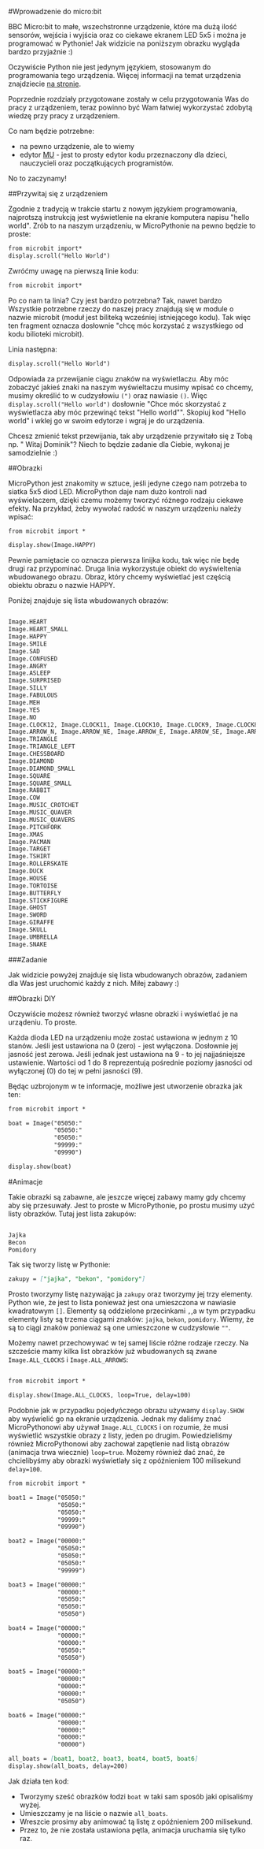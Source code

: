 #Wprowadzenie do micro:bit

BBC Micro:bit to małe, wszechstronne urządzenie, które ma dużą ilość sensorów, wejścia i wyjścia oraz co ciekawe ekranem LED 5x5 i można je programować w Pythonie!
Jak widzicie na poniższym obrazku wygląda bardzo przyjaźnie :)


Oczywiście Python nie jest jedynym językiem, stosowanym do programowania tego urządzenia.
Więcej informacji na temat urządzenia znajdziecie [na stronie](http://www.microbit.org/hardware/).

Poprzednie rozdziały przygotowane zostały w celu przygotowania Was do pracy z urządzeniem, teraz powinno być Wam łatwiej wykorzystać zdobytą wiedzę przy pracy z urządzeniem.

Co nam będzie potrzebne:

* na pewno urządzenie, ale to wiemy
* edytor [MU](https://codewith.mu/) - jest to prosty edytor kodu przeznaczony dla dzieci, nauczycieli oraz początkujących programistów.

No to zaczynamy!

##Przywitaj się z urządzeniem

Zgodnie z tradycją w trakcie startu z nowym językiem programowania, najprotszą instrukcją jest wyświetlenie na ekranie komputera napisu "hello world". Zrób to na naszym urządzeniu, w MicroPythonie na pewno będzie to proste:

```markdown
from microbit import*
display.scroll("Hello World")
```

Zwróćmy uwagę na pierwszą linie kodu:

```markdown
from microbit import*
```

Po co nam ta linia? Czy jest bardzo potrzebna? Tak, nawet bardzo Wszystkie potrzebne rzeczy do naszej pracy znajdują się w module o nazwie microbit (moduł jest biliteką wcześniej istniejącego kodu). Tak więc ten fragment oznacza dosłownie "chcę móc korzystać z wszystkiego od kodu bilioteki microbit).

Linia następna:

```markdown
display.scroll("Hello World")

```

Odpowiada za przewijanie ciągu znaków na wyświetlaczu. Aby móc zobaczyć jakieś znaki na naszym wyświeltaczu musimy wpisać co chcemy, musimy określić to w cudzysłowiu `(")` oraz nawiasie `()`.
Więc `display.scroll("Hello world")` dosłownie "Chce móc skorzystać z wyświetlacza aby móc przewinąć tekst "Hello world"". Skopiuj kod "Hello world" i wklej go w swoim edytorze i wgraj je do urządzenia.

Chcesz zmienić tekst przewijania, tak aby urządzenie przywitało się z Tobą np. " Witaj Dominik"? Niech to będzie zadanie dla Ciebie, wykonaj je samodzielnie :)


##Obrazki

MicroPython jest znakomity w sztuce, jeśli jedyne czego nam potrzeba to siatka 5x5 diod LED. MicroPython daje nam dużo kontroli nad wyświelaczem, dzięki czemu możemy tworzyć różnego rodzaju ciekawe efekty.  Na przykład, żeby wywołać radość w naszym urządzeniu należy wpisać:

```markdown
from microbit import *

display.show(Image.HAPPY)
```
Pewnie pamiętacie co oznacza pierwsza linijka kodu, tak więc nie będę drugi raz przypominać. Druga linia wykorzystuje obiekt do wyświeltenia wbudowanego obrazu. Obraz, który chcemy wyświetlać jest częścią obiektu obrazu o nazwie HAPPY.

Poniżej znajduje się lista wbudowanych obrazów:

```markdown

Image.HEART
Image.HEART_SMALL
Image.HAPPY
Image.SMILE
Image.SAD
Image.CONFUSED
Image.ANGRY
Image.ASLEEP
Image.SURPRISED
Image.SILLY
Image.FABULOUS
Image.MEH
Image.YES
Image.NO
Image.CLOCK12, Image.CLOCK11, Image.CLOCK10, Image.CLOCK9, Image.CLOCK8, Image.CLOCK7, Image.CLOCK6, Image.CLOCK5, Image.CLOCK4, Image.CLOCK3, Image.CLOCK2, Image.CLOCK1
Image.ARROW_N, Image.ARROW_NE, Image.ARROW_E, Image.ARROW_SE, Image.ARROW_S, Image.ARROW_SW, Image.ARROW_W, Image.ARROW_NW
Image.TRIANGLE
Image.TRIANGLE_LEFT
Image.CHESSBOARD
Image.DIAMOND
Image.DIAMOND_SMALL
Image.SQUARE
Image.SQUARE_SMALL
Image.RABBIT
Image.COW
Image.MUSIC_CROTCHET
Image.MUSIC_QUAVER
Image.MUSIC_QUAVERS
Image.PITCHFORK
Image.XMAS
Image.PACMAN
Image.TARGET
Image.TSHIRT
Image.ROLLERSKATE
Image.DUCK
Image.HOUSE
Image.TORTOISE
Image.BUTTERFLY
Image.STICKFIGURE
Image.GHOST
Image.SWORD
Image.GIRAFFE
Image.SKULL
Image.UMBRELLA
Image.SNAKE
```
###Zadanie

Jak widzicie powyżej znajduje się lista wbudowanych obrazów, zadaniem dla Was jest uruchomić każdy z nich. Miłej zabawy :)

##Obrazki DIY

Oczywiście możesz również tworzyć własne obrazki i wyświetlać je na urządeniu. To proste.

Każda dioda LED na urządzeniu może zostać ustawiona w jednym z 10 stanów. Jeśli jest ustawiona na 0 (zero) - jest wyłączona. Dosłownie jej jasność jest zerowa. Jeśli jednak jest ustawiona na 9 - to jej najjaśniejsze ustawienie. Wartości od 1 do 8 reprezentują pośrednie poziomy jasności od wyłączonej (0) do tej w pełni jasności (9).

Będąc uzbrojonym w te informacje, możliwe jest utworzenie obrazka jak ten:

```markdown
from microbit import *

boat = Image("05050:"
             "05050:"
             "05050:"
             "99999:"
             "09990")

display.show(boat)
```

#Animacje

Takie obrazki są zabawne, ale jeszcze więcej zabawy mamy gdy chcemy aby się przesuwały. Jest to proste w MicroPythonie, po prostu musimy użyć listy obrazków. Tutaj jest lista zakupów:

```markdown

Jajka
Becon
Pomidory
```

Tak się tworzy listę w Pythonie:

```markdown
zakupy = ["jajka", "bekon", "pomidory"]
```
Prosto tworzymy listę nazywając ja `zakupy` oraz tworzymy jej trzy elementy. Python wie, że jest to lista ponieważ jest ona umieszczona w nawiasie kwadratowym `[]`. Elementy są oddzielone przecinkami `,`,a w tym przypadku elementy listy są trzema ciągami znaków: `jajka`, `bekon`, `pomidory`.
Wiemy, że są to ciągi znaków ponieważ są one umieszczone w cudzysłowie `""`.

Możemy nawet przechowywać w tej samej liście różne rodzaje rzeczy. Na szczeście mamy kilka list obrazków już wbudowanych są zwane `Image.ALL_CLOCKS` i `Image.ALL_ARROWS`:

```markdown

from microbit import *

display.show(Image.ALL_CLOCKS, loop=True, delay=100)
```

Podobnie jak w przypadku pojedyńczego obrazu używamy `display.SHOW` aby wyświelić go na ekranie urządzenia. Jednak my daliśmy znać MicroPythonowi aby używał `Image.ALL_CLOCKS`	i on rozumie, że musi wyświetlić wszystkie obrazy z listy, jeden po drugim. Powiedzieliśmy również MicroPythonowi aby zachował zapętlenie nad listą obrazów (animacja trwa wiecznie) `loop=true`.
Możemy również dać znać, że chcielibyśmy aby obrazki wyświetlały się z opóźnieniem 100 milisekund `delay=100`.

```markdown
from microbit import *

boat1 = Image("05050:"
              "05050:"
              "05050:"
              "99999:"
              "09990")

boat2 = Image("00000:"
              "05050:"
              "05050:"
              "05050:"
              "99999")

boat3 = Image("00000:"
              "00000:"
              "05050:"
              "05050:"
              "05050")

boat4 = Image("00000:"
              "00000:"
              "00000:"
              "05050:"
              "05050")

boat5 = Image("00000:"
              "00000:"
              "00000:"
              "00000:"
              "05050")

boat6 = Image("00000:"
              "00000:"
              "00000:"
              "00000:"
              "00000")

all_boats = [boat1, boat2, boat3, boat4, boat5, boat6]
display.show(all_boats, delay=200)
```

Jak działa ten kod:

* Tworzymy sześć obrazków łodzi `boat` w taki sam sposób jaki opisaliśmy wyżej.
* Umieszczamy je na liście o nazwie `all_boats`.
* Wreszcie prosimy aby animować tą listę z opóźnieniem 200 milisekund.
* Przez to, że nie została ustawiona pętla, animacja uruchamia się tylko raz.
